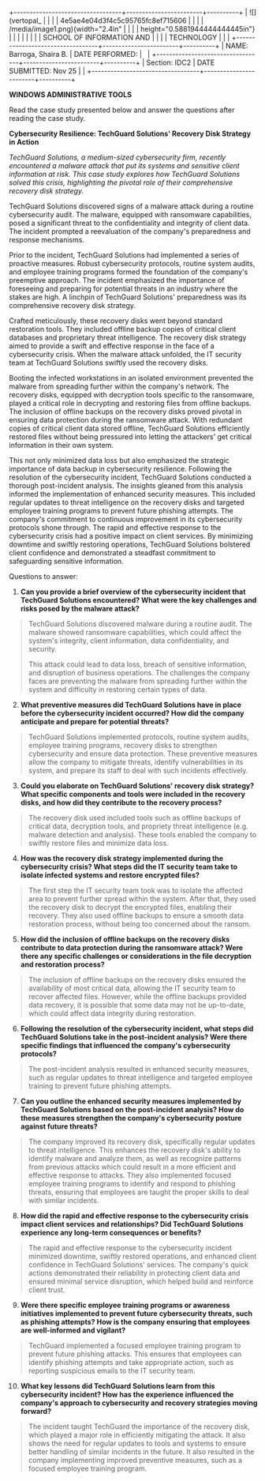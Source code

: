 +----------------------------------+------------------------+----------+
| ![](vertopal_                    |                        |          |
| 4e5ae4e04d3f4c5c95765fc8ef715606 |                        |          |
| /media/image1.png){width="2.4in" |                        |          |
| height="0.5881944444444445in"}   |                        |          |
|                                  |                        |          |
| SCHOOL OF INFORMATION AND        |                        |          |
| TECHNOLOGY                       |                        |          |
+----------------------------------+------------------------+----------+
| NAME: Barroga, Shaira B.         | DATE PERFORMED:        |          |
+----------------------------------+------------------------+----------+
| Section: IDC2                    | DATE SUBMITTED: Nov 25 |          |
+----------------------------------+------------------------+----------+

**WINDOWS ADMINISTRATIVE TOOLS**

Read the case study presented below and answer the questions after
reading the case study.

**Cybersecurity Resilience: TechGuard Solutions\' Recovery Disk Strategy
in Action**

*TechGuard Solutions, a medium-sized cybersecurity firm, recently
encountered a malware attack that put its systems and sensitive client
information at risk. This case study explores how TechGuard Solutions
solved this crisis, highlighting the pivotal role of their comprehensive
recovery disk strategy.*

TechGuard Solutions discovered signs of a malware attack during a
routine cybersecurity audit. The malware, equipped with ransomware
capabilities, posed a significant threat to the confidentiality and
integrity of client data. The incident prompted a reevaluation of the
company\'s preparedness and response mechanisms.

Prior to the incident, TechGuard Solutions had implemented a series of
proactive measures. Robust cybersecurity protocols, routine system
audits, and employee training programs formed the foundation of the
company\'s preemptive approach. The incident emphasized the importance
of foreseeing and preparing for potential threats in an industry where
the stakes are high. A linchpin of TechGuard Solutions\' preparedness
was its comprehensive recovery disk strategy.

Crafted meticulously, these recovery disks went beyond standard
restoration tools. They included offline backup copies of critical
client databases and proprietary threat intelligence. The recovery disk
strategy aimed to provide a swift and effective response in the face of
a cybersecurity crisis. When the malware attack unfolded, the IT
security team at TechGuard Solutions swiftly used the recovery disks.

Booting the infected workstations in an isolated environment prevented
the malware from spreading further within the company\'s network. The
recovery disks, equipped with decryption tools specific to the
ransomware, played a critical role in decrypting and restoring files
from offline backups. The inclusion of offline backups on the recovery
disks proved pivotal in ensuring data protection during the ransomware
attack. With redundant copies of critical client data stored offline,
TechGuard Solutions efficiently restored files without being pressured
into letting the attackers\' get critical information in their own
system.

This not only minimized data loss but also emphasized the strategic
importance of data backup in cybersecurity resilience. Following the
resolution of the cybersecurity incident, TechGuard Solutions conducted
a thorough post-incident analysis. The insights gleaned from this
analysis informed the implementation of enhanced security measures. This
included regular updates to threat intelligence on the recovery disks
and targeted employee training programs to prevent future phishing
attempts. The company\'s commitment to continuous improvement in its
cybersecurity protocols shone through. The rapid and effective response
to the cybersecurity crisis had a positive impact on client services. By
minimizing downtime and swiftly restoring operations, TechGuard
Solutions bolstered client confidence and demonstrated a steadfast
commitment to safeguarding sensitive information.

Questions to answer:

1.  **Can you provide a brief overview of the cybersecurity incident
    that TechGuard Solutions encountered? What were the key challenges
    and risks posed by the malware attack?**

> TechGuard Solutions discovered malware during a routine audit. The
> malware showed ransomware capabilities, which could affect the
> system's integrity, client information, data confidentiality, and
> security.
>
> This attack could lead to data loss, breach of sensitive information,
> and disruption of business operations. The challenges the company
> faces are preventing the malware from spreading further within the
> system and difficulty in restoring certain types of data.

2.  **What preventive measures did TechGuard Solutions have in place
    before the cybersecurity incident occurred? How did the company
    anticipate and prepare for potential threats?**

> TechGuard Solutions implemented protocols, routine system audits,
> employee training programs, recovery disks to strengthen cybersecurity
> and ensure data protection. These preventive measures allow the
> company to mitigate threats, identify vulnerabilities in its system,
> and prepare its staff to deal with such incidents effectively.

3.  **Could you elaborate on TechGuard Solutions\' recovery disk
    strategy? What specific components and tools were included in the
    recovery disks, and how did they contribute to the recovery
    process?**

> The recovery disk used included tools such as offline backups of
> critical data, decryption tools, and propriety threat intelligence
> (e.g. malware detection and analysis). These tools enabled the company
> to swiftly restore files and minimize data loss.

4.  **How was the recovery disk strategy implemented during the
    cybersecurity crisis? What steps did the IT security team take to
    isolate infected systems and restore encrypted files?**

> The first step the IT security team took was to isolate the affected
> area to prevent further spread within the system. After that, they
> used the recovery disk to decrypt the encrypted files, enabling their
> recovery. They also used offline backups to ensure a smooth data
> restoration process, without being too concerned about the ransom.

5.  **How did the inclusion of offline backups on the recovery disks
    contribute to data protection during the ransomware attack? Were
    there any specific challenges or considerations in the file
    decryption and restoration process?**

> The inclusion of offline backups on the recovery disks ensured the
> availability of most critical data, allowing the IT security team to
> recover affected files. However, while the offline backups provided
> data recovery, it is possible that some data may not be up-to-date,
> which could affect data integrity during restoration.

6.  **Following the resolution of the cybersecurity incident, what steps
    did TechGuard Solutions take in the post-incident analysis? Were
    there specific findings that influenced the company\'s cybersecurity
    protocols?**

> The post-incident analysis resulted in enhanced security measures,
> such as regular updates to threat intelligence and targeted employee
> training to prevent future phishing attempts.

7.  **Can you outline the enhanced security measures implemented by
    TechGuard Solutions based on the post-incident analysis? How do
    these measures strengthen the company\'s cybersecurity posture
    against future threats?**

> The company improved its recovery disk, specifically regular updates
> to threat intelligence. This enhances the recovery disk\'s ability to
> identify malware and analyze them, as well as recognize patterns from
> previous attacks which could result in a more efficient and effective
> response to attacks. They also implemented focused employee training
> programs to identify and respond to phishing threats, ensuring that
> employees are taught the proper skills to deal with similar incidents.

8.  **How did the rapid and effective response to the cybersecurity
    crisis impact client services and relationships? Did TechGuard
    Solutions experience any long-term consequences or benefits?**

> The rapid and effective response to the cybersecurity incident
> minimized downtime, swiftly restored operations, and enhanced client
> confidence in TechGuard Solutions\' services. The company's quick
> actions demonstrated their reliability in protecting client data and
> ensured minimal service disruption, which helped build and reinforce
> client trust.

9.  **Were there specific employee training programs or awareness
    initiatives implemented to prevent future cybersecurity threats,
    such as phishing attempts? How is the company ensuring that
    employees are well-informed and vigilant?**

> TechGuard implemented a focused employee training program to prevent
> future phishing attacks. This ensures that employees can identify
> phishing attempts and take appropriate action, such as reporting
> suspicious emails to the IT security team.

10. **What key lessons did TechGuard Solutions learn from this
    cybersecurity incident? How has the experience influenced the
    company\'s approach to cybersecurity and recovery strategies moving
    forward?**

> The incident taught TechGuard the importance of the recovery disk,
> which played a major role in efficiently mitigating the attack. It
> also shows the need for regular updates to tools and systems to ensure
> better handling of similar incidents in the future. It also resulted
> in the company implementing improved preventive measures, such as a
> focused employee training program.
